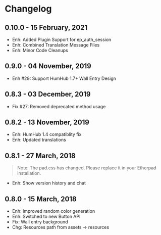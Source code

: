 Changelog
=========


0.10.0 - 15 February, 2021
--------------------------
- Enh: Added Plugin Support for ep_auth_session 
- Enh: Combined Translation Message Files
- Enh: Minor Code Cleanups


0.9.0 - 04 November, 2019
--------------------------
- Enh #29: Support HumHub 1.7+ Wall Entry Design


0.8.3 - 03 December, 2019
----------------------
- Fix #27: Removed deprecated method usage


0.8.2 - 13 November, 2019
----------------------
- Enh: HumHub 1.4 compatiblity fix
- Enh: Updated translations


0.8.1 - 27 March, 2018
----------------------
>Note: The pad.css has changed. Please replace it in your Etherpad installation.

- Enh: Show version history and chat 


0.8.0 - 15 March, 2018
----------------------
- Enh: Improved random color generation
- Enh: Switched to new Button API
- Fix: Wall entry background
- Chg: Resources path from assets -> resources

